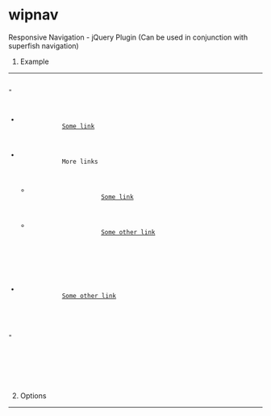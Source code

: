wipnav
======

Responsive Navigation - jQuery Plugin (Can be used in conjunction with superfish navigation)



1. Example
----------

<pre>
	<code>
"
<ul>
	<li>
			<a href="https://github.com/Wipster/wipnav">Some link</a>
		</li>
		<li>
			<span>More links</span>
			<ul class="sub">
				<li>
					<a href="https://github.com/Wipster/wipnav">Some link</a>
				</li>
				<li>
					<a href="https://github.com/Wipster/wipnav">Some other link</a>
				</li>
			</ul>
		</li>
		<li>
			<a href="https://github.com/Wipster/wipnav">Some other link</a>
		</li>
 	</ul>
"
	</code>
</pre>

<pre>
<code>
<script>

(function( $ ) {

	// Superfish example configuration
	superfishOptions = {
		animation: {height: 'show'},
		speed: 200,
		autoArrows: false,
		delay: 400,
		dropShadows: false  
	}

	// SUPERFISH & WIPNAV
	$(".sf-menu").superfish(sufiOpt).wipnav({
		sufi : true,
		sufiSettings : sufiOpt,
		navButton : '#navButton',
		type : 'slider',
		threshold : 1023
	});

})( jQuery );

</script>
</code>
</pre>


2. Options
----------
